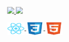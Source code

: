 
<!--  - 🔭 I’m currently working on ...
- 🌱 I’m currently learning ...
- 👯 I’m looking to collaborate on ...
- 🤔 I’m looking for help with ...
- 💬 Ask me about ...
- 📫 How to reach me: ...
- 😄 Pronouns: ...
- ⚡ Fun fact: ...
-->

<div>
  <a href="https://github.com/NormaN5001"/>
  <img height="180em" src="https://github-readme-stats.vercel.app/api?username=NormaN5001&show_icons=true&theme=tokyonight&include_all_commits-true&count_private=true"/>
  <img height="180em" src="https://github-readme-stats.vercel.app/api/top-langs/?username=NormaN5001&layout=compact&langs_count=7&theme=tokyonight"/>
</div>

<div style="display: inline_block"><br>
  <img align="center" alt="React" height="30" width="40" src="https://raw.githubusercontent.com/devicons/devicon/master/icons/react/react-original.svg">
  <img align="center" alt="CSS" height="30" width="40" src="https://raw.githubusercontent.com/devicons/devicon/master/icons/css3/css3-original.svg">
  <img align="center" alt="Ts" height="30" width="40" src="https://raw.githubusercontent.com/devicons/devicon/master/icons/html5/html5-original.svg">
  </div>

